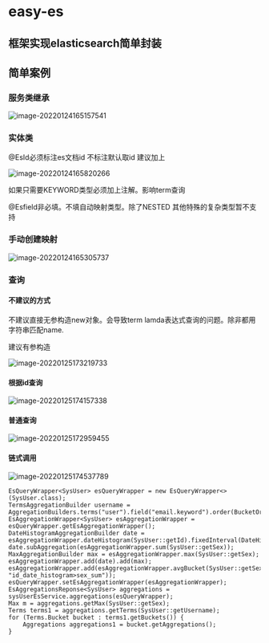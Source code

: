 # easy-es

##  框架实现elasticsearch简单封装

## 简单案例

### 服务类继承

![image-20220124165157541](C:\Users\Administrator\AppData\Roaming\Typora\typora-user-images\image-20220124165157541.png)

### 实体类

@EsId必须标注es文档id  不标注默认取id 建议加上

![image-20220124165820266](C:\Users\Administrator\AppData\Roaming\Typora\typora-user-images\image-20220124165820266.png)

如果只需要KEYWORD类型必须加上注解。影响term查询

@Esfield非必填。不填自动映射类型。除了NESTED  其他特殊的复杂类型暂不支持

### 手动创建映射

![image-20220124165305737](C:\Users\Administrator\AppData\Roaming\Typora\typora-user-images\image-20220124165305737.png)

### 查询

#### 不建议的方式

不建议直接无参构造new对象。会导致term lamda表达式查询的问题。除非都用字符串匹配name.

建议有参构造

![image-20220125173219733](C:\Users\Administrator\AppData\Roaming\Typora\typora-user-images\image-20220125173219733.png)

#### 根据id查询

![image-20220125174157338](C:\Users\Administrator\AppData\Roaming\Typora\typora-user-images\image-20220125174157338.png)

#### 普通查询

![image-20220125172959455](C:\Users\Administrator\AppData\Roaming\Typora\typora-user-images\image-20220125172959455.png)

#### 链式调用

![image-20220125174537789](C:\Users\Administrator\AppData\Roaming\Typora\typora-user-images\image-20220125174537789.png)

```
EsQueryWrapper<SysUser> esQueryWrapper = new EsQueryWrapper<>(SysUser.class);
TermsAggregationBuilder username = AggregationBuilders.terms("user").field("email.keyword").order(BucketOrder.count(true));
EsAggregationWrapper<SysUser> esAggregationWrapper = esQueryWrapper.getEsAggregationWrapper();
DateHistogramAggregationBuilder date = esAggregationWrapper.dateHistogram(SysUser::getId).fixedInterval(DateHistogramInterval.days(10000));
date.subAggregation(esAggregationWrapper.sum(SysUser::getSex));
MaxAggregationBuilder max = esAggregationWrapper.max(SysUser::getSex);
esAggregationWrapper.add(date).add(max);
esAggregationWrapper.add(esAggregationWrapper.avgBucket(SysUser::getSex, "id_date_histogram>sex_sum"));
esQueryWrapper.setEsAggregationWrapper(esAggregationWrapper);
EsAggregationsReponse<SysUser> aggregations = sysUserEsService.aggregations(esQueryWrapper);
Max m = aggregations.getMax(SysUser::getSex);
Terms terms1 = aggregations.getTerms(SysUser::getUsername);
for (Terms.Bucket bucket : terms1.getBuckets()) {
    Aggregations aggregations1 = bucket.getAggregations();
}
```
